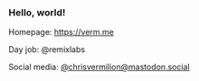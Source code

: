 ### Hello, world!

Homepage: https://verm.me

Day job: @remixlabs

Social media:
<a rel="me" href="https://mastodon.social/@chrisvermilion">
@chrisvermilion@mastodon.social
</a>
